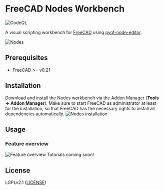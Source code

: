# FreeCAD Nodes Workbench

![CodeQL](https://github.com/j8sr0230/Nodes/actions/workflows/codeql.yml/badge.svg)

A visual scripting workbench for [FreeCAD](https://www.freecad.org) using 
[pyqt-node-editor](https://gitlab.com/pavel.krupala/pyqt-node-editor).

![Nodes](https://github.com/j8sr0230/Nodes/blob/main/docs/nodes_nested_array.png)
<!-- Add screenshots here -->

## Prerequisites
* FreeCAD >= v0.21

## Installation
Download and install the Nodes workbench via the Addon Manager (**Tools → Addon Manager**). Make sure to start FreeCAD 
as administrator at least for the installation, so that FreeCAD has the necessary rights to install all dependencies 
automatically.
![Nodes installation](https://github.com/j8sr0230/Nodes/blob/main/docs/nodes_installation.png)

## Usage
### Feature overview
![Feature overview](https://github.com/j8sr0230/fc_nodes/blob/main/docs/nodes_base_node_features.gif)
Tutorials coming soon!

## License

LGPLv2.1 ([LICENSE](LICENSE))
